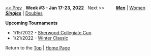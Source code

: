 <a name="top"></a>[<< Prev](men_singles_2202.md) &nbsp; **Week #3 - Jan 17-23, 2022** &nbsp; Next >> &nbsp;&nbsp;&nbsp;&nbsp;&nbsp;&nbsp;&nbsp; [***Men***](./men_singles_2203.md) &#124; [Women](./women_singles_2203.md) &nbsp;&nbsp;&nbsp;&nbsp;&nbsp; [***Singles***](./men_singles_2203.md) &#124; [Doubles](./men_doubles_2203.md)

**Upcoming Tournaments**  
- 1/15/2022 - <a href="https://colleges.wearecollegetennis.com/competitions/ITA/Tournaments/Overview/E25AA121-D1FD-4CB0-9022-066DF2DDAA2C" target="_blank">Sherwood Collegiate Cup</a>  
- 1/21/2022 - <a href="https://colleges.wearecollegetennis.com/competitions/UniversityOfLouisianaM/Tournaments/Overview/9B6EB420-E2D8-4CA5-829B-EC45FA1916FF" target="_blank">Winter Classic</a>  

Return to the [Top](./men_singles_2203.md) &#124; [Home Page](../../index.md)